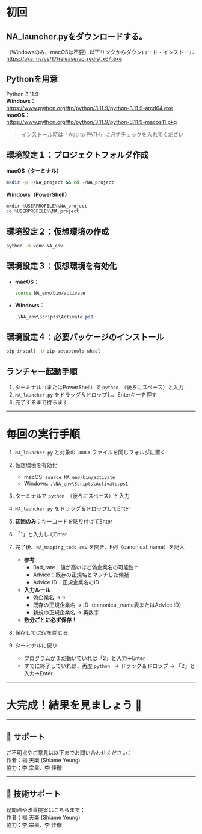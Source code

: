 # 初回
## NA_launcher.pyをダウンロードする。

（Windowsのみ、macOSは不要）以下リンクからダウンロード・インストール  
https://aka.ms/vs/17/release/vc_redist.x64.exe

## Pythonを用意  
Python 3.11.9  
**Windows：**  
https://www.python.org/ftp/python/3.11.9/python-3.11.9-amd64.exe  
**macOS：**  
https://www.python.org/ftp/python/3.11.9/python-3.11.9-macos11.pkg

> インストール時は「Add to PATH」に必ずチェックを入れてください

## 環境設定１：プロジェクトフォルダ作成

**macOS（ターミナル）**  
```bash
mkdir -p ~/NA_project && cd ~/NA_project
```
**Windows（PowerShell）**  
```powershell
mkdir %USERPROFILE%\NA_project
cd %USERPROFILE%\NA_project
```

## 環境設定２：仮想環境の作成
```bash
python -m venv NA_env
```

## 環境設定３：仮想環境を有効化

- **macOS：**
  ```bash
  source NA_env/bin/activate
  ```
- **Windows：**
  ```powershell
  .\NA_env\Scripts\Activate.ps1
  ```

## 環境設定４：必要パッケージのインストール
```bash
pip install -U pip setuptools wheel
```

## ランチャー起動手順
1. ターミナル（またはPowerShell）で `python `（後ろにスペース）と入力  
2. `NA_launcher.py` をドラッグ＆ドロップし、Enterキーを押す  
3. 完了するまで待ちます

---

# 毎回の実行手順

1. `NA_launcher.py` と対象の `.DOCX` ファイルを同じフォルダに置く  
2. 仮想環境を有効化  
   - macOS: `source NA_env/bin/activate`  
   - Windows: `.\NA_env\Scripts\Activate.ps1`  
3. ターミナルで `python `（後ろにスペース）と入力  
4. `NA_launcher.py` をドラッグ＆ドロップしてEnter  
5. **初回のみ**：キーコードを貼り付けてEnter  
6. 「1」と入力してEnter  
7. 完了後、`NA_mapping_todo.csv` を開き、F列（canonical_name）を記入  
   - **参考**  
     - Bad_rate：値が高いほど偽企業名の可能性↑  
     - Advice：既存の正規名とマッチした候補  
     - Advice ID：正規企業名のID  
   - **入力ルール**  
     - 偽企業名 → `0`  
     - 既存の正規企業名 → ID（canonical_name表またはAdvice ID）  
     - 新規の正規企業名 → 英数字  
   - **数分ごとに必ず保存！**

8. 保存してCSVを閉じる  
9. ターミナルに戻り  
   - プログラムがまだ動いていれば「2」と入力→Enter  
   - すでに終了していれば、再度 `python ` → ドラッグ＆ドロップ → 「2」と入力→Enter

---

# 大完成！結果を見ましょう 🎉

---

## 📧 サポート

ご不明点やご意見は以下までお問い合わせください：  
作者：楊 天楽 (Shiame Yeung)  
協力：李 宗昊、李 佳璇

---

## 📧 技術サポート

疑問点や改善提案はこちらまで：  
作者：楊 天楽 (Shiame Yeung)  
協力：李 宗昊、李 佳璇

